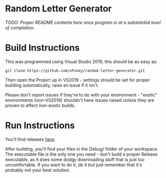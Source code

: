 # Random Letter Generator

*TODO: Proper README contents here once program is at a substantial level of completion.*

# Build Instructions
This was programmed using Visual Studio 2019, this should be as easy as:
```
git clone https://github.com/xFuney/random-letter-generator.git
```
Then open the Project up in VS2019 - settings should be set for proper building automatically, raise an issue if it isn't.

Please don't report issues if they're to do with your environment - "exotic" environments (non-VS2019) shouldn't have issues raised unless they are proven to affect non-exotic builds.
# Run Instructions
You'll find releases [here](https://github.com/xFuney/random-letter-generator/releases).

After building, you'll find your files in the Debug/ folder of your workspace. The executable file is the only one you need - don't build a proper Release executable, as it does some dodgy downloading stuff that is just too uncomfortable. If you want to do it, do it but just remember that it's probably not your best solution.